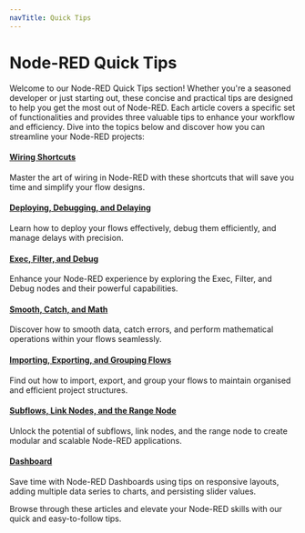 ```yaml
---
navTitle: Quick Tips
---
```

# Node-RED Quick Tips

Welcome to our Node-RED Quick Tips section! Whether you're a seasoned developer or just starting out, these concise and practical tips are designed to help you get the most out of Node-RED. Each article covers a specific set of functionalities and provides three valuable tips to enhance your workflow and efficiency. Dive into the topics below and discover how you can streamline your Node-RED projects:

#### [Wiring Shortcuts](/node-red/learning-resources/quick-tips/node-red-tips-1/)
Master the art of wiring in Node-RED with these shortcuts that will save you time and simplify your flow designs.

#### [Deploying, Debugging, and Delaying](/node-red/learning-resources/quick-tips/node-red-tips-2/)
Learn how to deploy your flows effectively, debug them efficiently, and manage delays with precision.

#### [Exec, Filter, and Debug](/node-red/learning-resources/quick-tips/node-red-tips-3/)
Enhance your Node-RED experience by exploring the Exec, Filter, and Debug nodes and their powerful capabilities.

#### [Smooth, Catch, and Math](/node-red/learning-resources/quick-tips/node-red-tips-4/)
Discover how to smooth data, catch errors, and perform mathematical operations within your flows seamlessly.

#### [Importing, Exporting, and Grouping Flows](/node-red/learning-resources/quick-tips/node-red-tips-5/)
Find out how to import, export, and group your flows to maintain organised and efficient project structures.

#### [Subflows, Link Nodes, and the Range Node](/node-red/learning-resources/quick-tips/node-red-tips-6/)
Unlock the potential of subflows, link nodes, and the range node to create modular and scalable Node-RED applications.

#### [Dashboard](/node-red/learning-resources/quick-tips/node-red-tips-7/)
Save time with Node-RED Dashboards using tips on responsive layouts, adding multiple data series to charts, and persisting slider values.

Browse through these articles and elevate your Node-RED skills with our quick and easy-to-follow tips.
